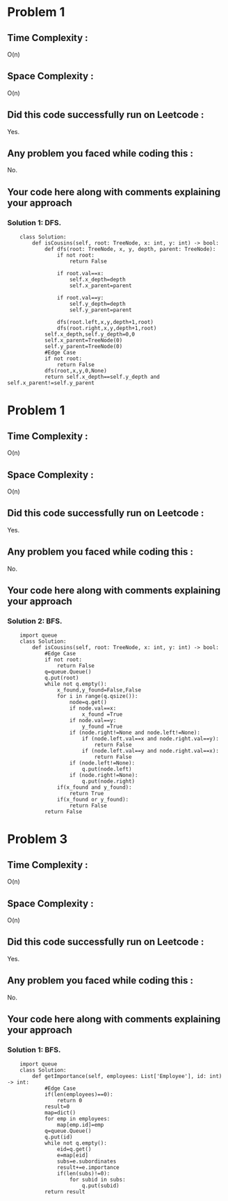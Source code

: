# Problem 1
## Time Complexity :
O(n)

## Space Complexity :
O(n)

## Did this code successfully run on Leetcode :
Yes.

## Any problem you faced while coding this :
No.

## Your code here along with comments explaining your approach
### Solution 1: DFS.
        class Solution:
            def isCousins(self, root: TreeNode, x: int, y: int) -> bool:
                def dfs(root: TreeNode, x, y, depth, parent: TreeNode):
                    if not root:
                        return False

                    if root.val==x:
                        self.x_depth=depth
                        self.x_parent=parent

                    if root.val==y:
                        self.y_depth=depth
                        self.y_parent=parent

                    dfs(root.left,x,y,depth+1,root)
                    dfs(root.right,x,y,depth+1,root)    
                self.x_depth,self.y_depth=0,0
                self.x_parent=TreeNode(0)
                self.y_parent=TreeNode(0)
                #Edge Case
                if not root:
                    return False
                dfs(root,x,y,0,None)
                return self.x_depth==self.y_depth and self.x_parent!=self.y_parent


# Problem 1
## Time Complexity :
O(n)

## Space Complexity :
O(n)

## Did this code successfully run on Leetcode :
Yes.

## Any problem you faced while coding this :
No.

## Your code here along with comments explaining your approach
### Solution 2: BFS.        
        import queue
        class Solution:
            def isCousins(self, root: TreeNode, x: int, y: int) -> bool:
                #Edge Case
                if not root:
                    return False
                q=queue.Queue()
                q.put(root)
                while not q.empty():
                    x_found,y_found=False,False
                    for i in range(q.qsize()):
                        node=q.get()
                        if node.val==x:
                            x_found =True
                        if node.val==y:
                            y_found =True
                        if (node.right!=None and node.left!=None):
                            if (node.left.val==x and node.right.val==y):
                                return False
                            if (node.left.val==y and node.right.val==x):
                                return False
                        if (node.left!=None):
                            q.put(node.left)
                        if (node.right!=None):
                            q.put(node.right)
                    if(x_found and y_found):
                        return True
                    if(x_found or y_found):
                        return False
                return False


# Problem 3
## Time Complexity :
O(n)

## Space Complexity :
O(n)

## Did this code successfully run on Leetcode :
Yes.

## Any problem you faced while coding this :
No.

## Your code here along with comments explaining your approach
### Solution 1: BFS.
        import queue
        class Solution:
            def getImportance(self, employees: List['Employee'], id: int) -> int:
                #Edge Case
                if(len(employees)==0):
                    return 0
                result=0
                map=dict()
                for emp in employees:
                    map[emp.id]=emp
                q=queue.Queue()
                q.put(id)
                while not q.empty():
                    eid=q.get()
                    e=map[eid]
                    subs=e.subordinates
                    result+=e.importance
                    if(len(subs)!=0):
                        for subid in subs:
                            q.put(subid)
                return result
